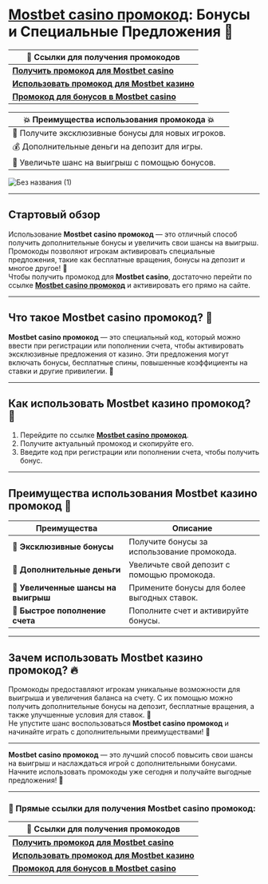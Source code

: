 # [Mostbet casino промокод](https://ktbtis024ifqfn0mst.com/beQs): Бонусы и Специальные Предложения 🎉

| 🔗 **Ссылки для получения промокодов**                                      |
|---------------------------------------------------------------------------|
| [**Получить промокод для Mostbet casino**](https://ktbtis024ifqfn0mst.com/beQs) |
| [**Использовать промокод для Mostbet казино**](https://ktbtis024ifqfn0mst.com/beQs) |
| [**Промокод для бонусов в Mostbet casino**](https://ktbtis024ifqfn0mst.com/beQs)   |

| 💥 **Преимущества использования промокода** 💥 |
|-------------------------------------------------|
| 🚀 Получите эксклюзивные бонусы для новых игроков. |
| 💰 Дополнительные деньги на депозит для игры.  |
| 🎯 Увеличьте шанс на выигрыш с помощью бонусов.  |
![Без названия (1)](https://github.com/user-attachments/assets/aa9251f2-0718-4dd9-8505-2c2d9197197a)

---

## Стартовый обзор

Использование **Mostbet casino промокод** — это отличный способ получить дополнительные бонусы и увеличить свои шансы на выигрыш. Промокоды позволяют игрокам активировать специальные предложения, такие как бесплатные вращения, бонусы на депозит и многое другое! 🎁  
Чтобы получить промокод для **Mostbet casino**, достаточно перейти по ссылке [**Mostbet casino промокод**](https://ktbtis024ifqfn0mst.com/beQs) и активировать его прямо на сайте.

---

## Что такое **Mostbet casino промокод**? 🤔

**Mostbet casino промокод** — это специальный код, который можно ввести при регистрации или пополнении счета, чтобы активировать эксклюзивные предложения от казино. Эти предложения могут включать бонусы, бесплатные спины, повышенные коэффициенты на ставки и другие привилегии. 🌟

---

## Как использовать **Mostbet казино промокод**? 🚀

1. Перейдите по ссылке [**Mostbet casino промокод**](https://ktbtis024ifqfn0mst.com/beQs).
2. Получите актуальный промокод и скопируйте его.
3. Введите код при регистрации или пополнении счета, чтобы получить бонус.

---

## Преимущества использования **Mostbet казино промокод** 🎯

| **Преимущества**                | **Описание**                                     |
|----------------------------------|-------------------------------------------------|
| 🎁 **Эксклюзивные бонусы**      | Получите бонусы за использование промокода.     |
| 💸 **Дополнительные деньги**    | Увеличьте свой депозит с помощью промокода.      |
| 🏅 **Увеличенные шансы на выигрыш**| Примените бонусы для более выгодных ставок.     |
| 🚀 **Быстрое пополнение счета**| Пополните счет и активируйте бонусы.            |

---

## Зачем использовать **Mostbet казино промокод**? 🔥

Промокоды предоставляют игрокам уникальные возможности для выигрыша и увеличения баланса на счету. С их помощью можно получить дополнительные бонусы на депозит, бесплатные вращения, а также улучшенные условия для ставок. 💪  
Не упустите шанс воспользоваться **Mostbet casino промокод** и начинайте играть с дополнительными преимуществами! 🎰

---

**Mostbet casino промокод** — это лучший способ повысить свои шансы на выигрыш и наслаждаться игрой с дополнительными бонусами. Начните использовать промокоды уже сегодня и получайте выгодные предложения! 🎉

---

### 🔗 Прямые ссылки для получения **Mostbet casino промокод**:  
| 🔗 **Ссылки для получения промокодов**                                      |
|---------------------------------------------------------------------------|
| [**Получить промокод для Mostbet casino**](https://ktbtis024ifqfn0mst.com/beQs) |
| [**Использовать промокод для Mostbet казино**](https://ktbtis024ifqfn0mst.com/beQs) |
| [**Промокод для бонусов в Mostbet casino**](https://ktbtis024ifqfn0mst.com/beQs)   |
